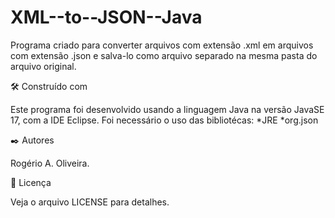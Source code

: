 # XML--to--JSON--Java

Programa criado para converter arquivos com extensão .xml em arquivos com extensão .json e salva-lo como arquivo separado na mesma pasta do arquivo original.

🛠️ Construído com

Este programa foi desenvolvido usando a linguagem Java na versão JavaSE 17, com a IDE Eclipse.
Foi necessário o uso das bibliotécas:
*JRE
*org.json

✒️ Autores

Rogério A. Oliveira.

📄 Licença

Veja o arquivo LICENSE para detalhes.
